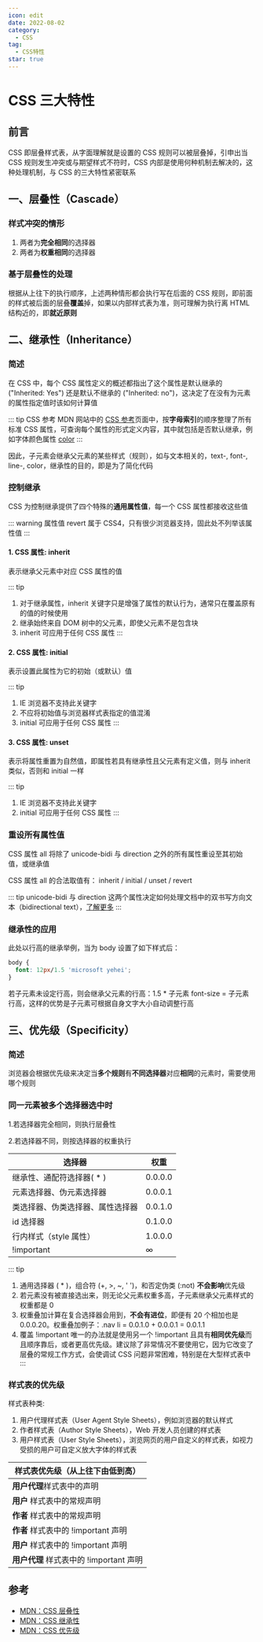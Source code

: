 ```yaml
---
icon: edit
date: 2022-08-02
category:
  - CSS
tag:
  - CSS特性
star: true
---
```


# CSS 三大特性

## 前言

CSS 即层叠样式表，从字面理解就是设置的 CSS 规则可以被层叠掉，引申出当 CSS 规则发生冲突或与期望样式不符时，CSS 内部是使用何种机制去解决的，这种处理机制，与 CSS 的三大特性紧密联系

<!-- more -->

## 一、层叠性（Cascade）

### **样式冲突的情形**

1. 两者为**完全相同**的选择器
2. 两者为**权重相同**的选择器

### **基于层叠性的处理**

根据从上往下的执行顺序，上述两种情形都会执行写在后面的 CSS 规则，即前面的样式被后面的层叠**覆盖**掉，如果以内部样式表为准，则可理解为执行离 HTML 结构近的，即**就近原则**

## 二、继承性（Inheritance）

### **简述**

在 CSS 中，每个 CSS 属性定义的概述都指出了这个属性是默认继承的 ("Inherited: Yes") 还是默认不继承的 ("Inherited: no")，这决定了在没有为元素的属性指定值时该如何计算值

::: tip CSS 参考
MDN 网站中的 [CSS 参考](https://developer.mozilla.org/zh-CN/docs/Web/CSS/Reference#%E7%B4%A2%E5%BC%95)页面中，按**字母索引**的顺序整理了所有标准 CSS 属性，可查询每个属性的形式定义内容，其中就包括是否默认继承，例如字体颜色属性 [color](https://developer.mozilla.org/zh-CN/docs/Web/CSS/color#%E5%BD%A2%E5%BC%8F%E5%AE%9A%E4%B9%89)
:::

因此，子元素会继承父元素的某些样式（规则），如与文本相关的，text-, font-, line-, color，继承性的目的，即是为了简化代码

### **控制继承**

CSS 为控制继承提供了四个特殊的**通用属性值**，每一个 CSS 属性都接收这些值

::: warning
属性值 revert 属于 CSS4，只有很少浏览器支持，固此处不列举该属性值
:::

#### 1. CSS 属性: inherit

表示继承父元素中对应 CSS 属性的值

::: tip

1. 对于继承属性，inherit 关键字只是增强了属性的默认行为，通常只在覆盖原有的值的时候使用
2. 继承始终来自 DOM 树中的父元素，即使父元素不是包含块
3. inherit 可应用于任何 CSS 属性
   :::

#### 2. CSS 属性: initial

表示设置此属性为它的初始（或默认）值

::: tip

1. IE 浏览器不支持此关键字
2. 不应将初始值与浏览器样式表指定的值混淆
3. initial 可应用于任何 CSS 属性
   :::

#### 3. CSS 属性: unset

表示将属性重置为自然值，即属性若具有继承性且父元素有定义值，则与 inherit 类似，否则和 initial 一样

::: tip

1. IE 浏览器不支持此关键字
2. initial 可应用于任何 CSS 属性
   :::

### **重设所有属性值**

CSS 属性 all 将除了 unicode-bidi 与 direction 之外的所有属性重设至其初始值，或继承值

CSS 属性 all 的合法取值有： inherit / initial / unset / revert

::: tip unicode-bidi 与 direction
这两个属性决定如何处理文档中的双书写方向文本（bidirectional text），[了解更多](https://developer.mozilla.org/zh-CN/docs/Web/CSS/unicode-bidi)
:::

### **继承性的应用**

此处以行高的继承举例，当为 body 设置了如下样式后：

```css
body {
  font: 12px/1.5 'microsoft yehei';
}
```

若子元素未设定行高，则会继承父元素的行高：1.5 \* 子元素 font-size = 子元素行高，这样的优势是子元素可根据自身文字大小自动调整行高

## 三、优先级（Specificity）

### **简述**

浏览器会根据优先级来决定当**多个规则**有**不同选择器**对应**相同**的元素时，需要使用哪个规则

### **同一元素被多个选择器选中时**

1.若选择器完全相同，则执行层叠性

2.若选择器不同，则按选择器的权重执行

| 选择器                           | 权重    |
| -------------------------------- | ------- |
| 继承性、通配符选择器( \* )       | 0.0.0.0 |
| 元素选择器、伪元素选择器         | 0.0.0.1 |
| 类选择器、伪类选择器、属性选择器 | 0.0.1.0 |
| id 选择器                        | 0.1.0.0 |
| 行内样式（style 属性）           | 1.0.0.0 |
| !important                       | ∞       |

::: tip

1. 通用选择器 ( \* )，组合符 (+, >, ~, ' ')，和否定伪类 (:not) **不会影响**优先级
2. 若元素没有被直接选出来，则无论父元素权重多高，子元素继承父元素样式的权重都是 0
3. 权重叠加计算在复合选择器会用到，**不会有进位**，即便有 20 个相加也是 0.0.0.20。权重叠加例子：.nav li = 0.0.1.0 + 0.0.0.1 = 0.0.1.1
4. 覆盖 !important 唯一的办法就是使用另一个 !important 且具有**相同优先级**而且顺序靠后，或者更高优先级。建议除了非常情况不要使用它，因为它改变了层叠的常规工作方式，会使调试 CSS 问题非常困难，特别是在大型样式表中
   :::

### **样式表的优先级**

样式表种类:

1. 用户代理样式表（User Agent Style Sheets），例如浏览器的默认样式  
2. 作者样式表（Author Style Sheets），Web 开发人员创建的样式表  
3. 用户样式表（User Style Sheets），浏览网页的用户自定义的样式表，如视力受损的用户可自定义放大字体的样式表

| 样式表优先级（从上往下由低到高）       |
| -------------------------------------- |
| **用户代理**样式表中的声明             |
| **用户** 样式表中的常规声明            |
| **作者** 样式表中的常规声明            |
| **作者** 样式表中的 !important 声明     |
| **用户** 样式表中的 !important 声明     |
| **用户代理** 样式表中的 !important 声明 |

## **参考**

- [MDN：CSS 层叠性](https://developer.mozilla.org/zh-CN/docs/Web/CSS/Cascade)
- [MDN：CSS 继承性](https://developer.mozilla.org/zh-CN/docs/Web/CSS/inheritance)
- [MDN：CSS 优先级](https://developer.mozilla.org/zh-CN/docs/Web/CSS/Specificity)
